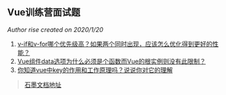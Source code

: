 ## Vue训练营面试题
_Author rise created on 2020/1/20_

1. [v-if和v-for哪个优先级高？如果两个同时出现，应该怎么优化得到更好的性能？](./vue/demo01.md)
2. [Vue组件data选项为什么必须是个函数而Vue的根实例则没有此限制？](./vue/demo02.md)
3. [你知道vue中key的作用和工作原理吗？说说你对它的理解](./vue/demo03.md)


> [石墨文档地址](https://shimo.im/sheets/hgq3HqqDKWWDhCCQ/MODOC)



